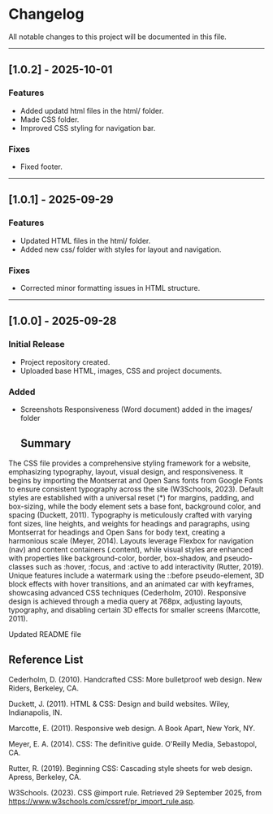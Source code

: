 # Changelog

All notable changes to this project will be documented in this file.  

---

## [1.0.2] - 2025-10-01
###  Features
- Added updatd html files in the html/ folder.
- Made CSS folder.
- Improved CSS styling for navigation bar.

###  Fixes
- Fixed footer.

---

## [1.0.1] - 2025-09-29
###  Features
- Updated HTML files in the html/ folder.
- Added new css/ folder with styles for layout and navigation.

###  Fixes
- Corrected minor formatting issues in HTML structure.

---

## [1.0.0] - 2025-09-28
###  Initial Release
- Project repository created.
- Uploaded base HTML, images, CSS and project documents.

### Added
- Screenshots Responsiveness (Word document) added in the images/ folder 

  ## Summary
The CSS file provides a comprehensive styling framework for a website, emphasizing typography, layout, visual design, and responsiveness. It begins by importing the Montserrat and Open Sans fonts from Google Fonts to ensure consistent typography across the site (W3Schools, 2023). Default styles are established with a universal reset (*) for margins, padding, and box-sizing, while the body element sets a base font, background color, and spacing (Duckett, 2011). Typography is meticulously crafted with varying font sizes, line heights, and weights for headings and paragraphs, using Montserrat for headings and Open Sans for body text, creating a harmonious scale (Meyer, 2014). Layouts leverage Flexbox for navigation (nav) and content containers (.content), while visual styles are enhanced with properties like background-color, border, box-shadow, and pseudo-classes such as :hover, :focus, and :active to add interactivity (Rutter, 2019). Unique features include a watermark using the ::before pseudo-element, 3D block effects with hover transitions, and an animated car with keyframes, showcasing advanced CSS techniques (Cederholm, 2010). Responsive design is achieved through a media query at 768px, adjusting layouts, typography, and disabling certain 3D effects for smaller screens (Marcotte, 2011). 

Updated README file

## Reference List
Cederholm, D. (2010). Handcrafted CSS: More bulletproof web design. New Riders, Berkeley, CA.

Duckett, J. (2011). HTML & CSS: Design and build websites. Wiley, Indianapolis, IN.

Marcotte, E. (2011). Responsive web design. A Book Apart, New York, NY.

Meyer, E. A. (2014). CSS: The definitive guide. O'Reilly Media, Sebastopol, CA.

Rutter, R. (2019). Beginning CSS: Cascading style sheets for web design. Apress, Berkeley, CA.

W3Schools. (2023). CSS @import rule. Retrieved 29 September 2025, from https://www.w3schools.com/cssref/pr_import_rule.asp.
